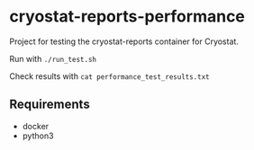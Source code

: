 # cryostat-reports-performance
Project for testing the cryostat-reports container for Cryostat.

Run with `./run_test.sh`

Check results with `cat performance_test_results.txt`

## Requirements
- docker
- python3
